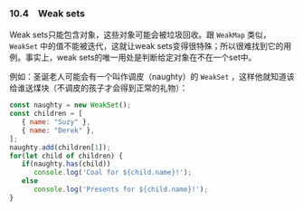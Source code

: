 ### 10.4　Weak sets

Weak sets只能包含对象，这些对象可能会被垃圾回收。跟 `WeakMap` 类似， `WeakSet` 中的值不能被迭代，这就让weak sets变得很特殊；所以很难找到它的用例。事实上，weak sets的唯一用处是判断给定对象在不在一个set中。

例如：圣诞老人可能会有一个叫作调皮（naughty）的 `WeakSet` ，这样他就知道该给谁送煤块（不调皮的孩子才会得到正常的礼物）：

```javascript
const naughty = new WeakSet();
const children = [
   { name: "Suzy" },
   { name: "Derek" },
]; 
naughty.add(children[1]);
for(let child of children) {
   if(naughty.has(child))
      console.log('Coal for ${child.name}!');
   else
      console.log('Presents for ${child.name}!');
}
```

